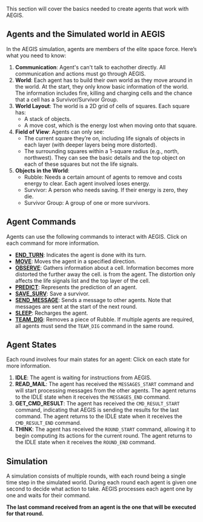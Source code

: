This section will cover the basics needed to create agents that work with AEGIS. 

## Agents and the Simulated world in AEGIS

In the AEGIS simulation, agents are members of the elite space force. Here’s what you need to know:

1. **Communication**: Agent's can't talk to eachother directly. All communication and actions must go through AEGIS.
2. **World**: Each agent has to build their own world as they move around in the world. At the start, they only know
basic information of the world. The information includes fire, killing and charging cells and the chance that a cell has
a Survivor/Survivor Group.
3. **World Layout**: The world is a 2D grid of cells of squares. Each square has:
    - A stack of objects.
    - A move cost, which is the energy lost when moving onto that square.
4. **Field of View**: Agents can only see:
    - The current square they’re on, including life signals of objects in each layer (with deeper layers being more distorted).
    - The surrounding squares within a 1-square radius (e.g., north, northwest). They can see the basic details and the top object
    on each of these squares but not the life signals.
5. **Objects in the World**:
    - Rubble: Needs a certain amount of agents to remove and costs energy to clear. Each agent involved loses energy.
    - Survivor: A person who needs saving. If their energy is zero, they die.
    - Survivor Group: A group of one or more survivors.

## Agent Commands

Agents can use the following commands to interact with AEGIS. Click on each command for more information.

- **[END_TURN](../api/agent_commands/end-turn.md)**: Indicates the agent is done with its turn.
- **[MOVE](../api/agent_commands/move.md)**: Moves the agent in a specified direction.
- **[OBSERVE](../api/agent_commands/observe.md)**: Gathers information about a cell. Information becomes more distorted the further away the cell.
is from the agent. The distortion only affects the life signals list and the top layer of the cell.
- **[PREDICT](../api/agent_commands/predict.md)**: Represents the prediction of an agent.
- **[SAVE_SURV](../api/agent_commands/save-surv.md)**: Save a survivor.
- **[SEND_MESSAGE](../api/agent_commands/send-message.md)**: Sends a message to other agents. Note that messages are sent at the start of
the next round.
- **[SLEEP](../api/agent_commands/sleep.md)**: Recharges the agent.
- **[TEAM_DIG](../api/agent_commands/team-dig.md)**: Removes a piece of Rubble. If multiple agents are required, all agents must send the 
`TEAM_DIG` command in the same round.

## Agent States

Each round involves four main states for an agent: Click on each state for more information.
    
1. **IDLE**: The agent is waiting for instructions from AEGIS.
2. **READ_MAIL**: The agent has received the `MESSAGES_START` command and will start processing messages
from the other agents. The agent returns to the IDLE state when it receives the `MESSAGES_END` command.
3. **GET_CMD_RESULT**: The agent has received the `CMD_RESULT_START` command, indicating that AEGIS is sending the results
for the last command. The agent returns to the IDLE state when it receives the `CMD_RESULT_END` command.
4. **THINK**: The agent has received the `ROUND_START` command, allowing it to begin computing its actions for the
current round. The agent returns to the IDLE state when it receives the `ROUND_END` command.


## Simulation

A simulation consists of multiple rounds, with each round being a single time step in the simulated world. During each round
each agent is given one second to decide what action to take. AEGIS processes each agent one by one
and waits for their command. 

**The last command received from an agent is the one that will be executed for that round.**
